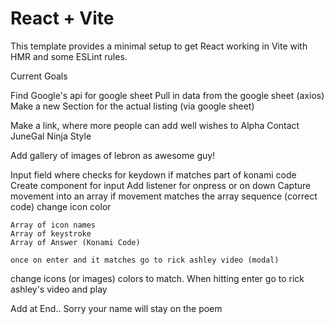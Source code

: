 # React + Vite

This template provides a minimal setup to get React working in Vite with HMR and some ESLint rules.



Current Goals

Find Google's api for google sheet
Pull in data from the google sheet (axios)
Make a new Section for the actual listing (via google sheet)

Make a link, where more people can add well wishes to Alpha
Contact JuneGal Ninja Style

Add gallery of images of lebron as awesome guy!

Input field where checks for keydown if matches part of konami code 
    Create component for input
    Add listener for onpress or on down
    Capture movement into an array
    if movement matches the array sequence (correct code) change icon color

    Array of icon names 
    Array of keystroke
    Array of Answer (Konami Code)

    once on enter and it matches go to rick ashley video (modal)

change icons (or images) colors to match. 
When hitting enter go to rick ashley's video and play

Add at End.. Sorry your name will stay on the poem



